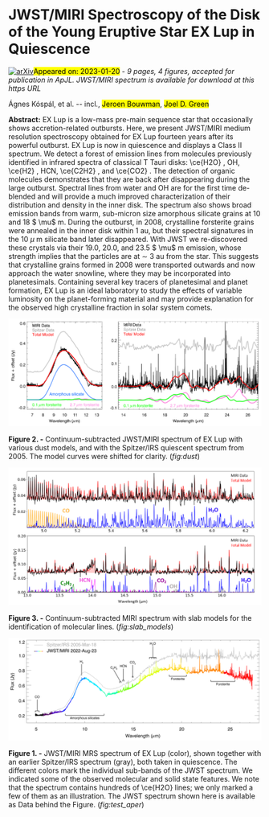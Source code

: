 <div class="macros" style="visibility:hidden;">
$\newcommand{\ensuremath}{}$
$\newcommand{\xspace}{}$
$\newcommand{\object}[1]{\texttt{#1}}$
$\newcommand{\farcs}{{.}''}$
$\newcommand{\farcm}{{.}'}$
$\newcommand{\arcsec}{''}$
$\newcommand{\arcmin}{'}$
$\newcommand{\ion}[2]{#1#2}$
$\newcommand{\textsc}[1]{\textrm{#1}}$
$\newcommand{\hl}[1]{\textrm{#1}}$
$\newcommand{\vdag}{(v)^\dagger}$
$\newcommand$
$\newcommand$
$\newcommand$
$\newcommand$
$\newcommand$
$\newcommand$</div>

<div class="macros" style="visibility:hidden;">
$\newcommand{\ensuremath}{}$
$\newcommand{\xspace}{}$
$\newcommand{\object}[1]{\texttt{#1}}$
$\newcommand{\farcs}{{.}''}$
$\newcommand{\farcm}{{.}'}$
$\newcommand{\arcsec}{''}$
$\newcommand{\arcmin}{'}$
$\newcommand{\ion}[2]{#1#2}$
$\newcommand{\textsc}[1]{\textrm{#1}}$
$\newcommand{\hl}[1]{\textrm{#1}}$
$\newcommand{\vdag}{(v)^\dagger}$
$\newcommand$
$\newcommand$
$\newcommand$
$\newcommand$
$\newcommand$
$\newcommand$</div>



<div id="title">

# JWST/MIRI Spectroscopy of the Disk of the Young Eruptive Star EX Lup in Quiescence

</div>
<div id="comments">

[![arXiv](https://img.shields.io/badge/arXiv-2301.08770-b31b1b.svg)](https://arxiv.org/abs/2301.08770)<mark>Appeared on: 2023-01-20</mark> - _9 pages, 4 figures, accepted for publication in ApJL. JWST/MIRI spectrum is available for download at this https URL_

</div>
<div id="authors">

Ágnes Kóspál, et al. -- incl., <mark>Jeroen Bouwman</mark>, <mark>Joel D. Green</mark>

</div>
<div id="abstract">

**Abstract:** EX Lup is a low-mass pre-main sequence star that occasionally shows accretion-related outbursts. Here, we present JWST/MIRI medium resolution spectroscopy obtained for EX Lup fourteen years after its powerful outburst. EX Lup is now in quiescence and displays a Class II spectrum. We detect a forest of emission lines from molecules previously identified in infrared spectra of classical T Tauri disks: \ce{H2O} , OH, \ce{H2} , HCN, \ce{C2H2} , and \ce{CO2} . The detection of organic molecules demonstrates that they are back after disappearing during the large outburst. Spectral lines from water and OH are for the first time de-blended and will provide a much improved characterization of their distribution and density in the inner disk. The spectrum also shows broad emission bands from warm, sub-micron size amorphous silicate grains at 10 and 18 $ \mu$ m. During the outburst, in 2008, crystalline forsterite grains were annealed in the inner disk within 1 au, but their spectral signatures in the 10 $\mu$ m silicate band later disappeared. With JWST we re-discovered these crystals via their 19.0, 20.0, and 23.5 $ \mu$ m emission, whose strength implies that the particles are at $\sim$ 3 au from the star. This suggests that crystalline grains formed in 2008 were transported outwards and now approach the water snowline, where they may be incorporated into planetesimals. Containing several key tracers of planetesimal and planet formation, EX Lup is an ideal laboratory to study the effects of variable luminosity on the planet-forming material and may provide explanation for the observed high crystalline fraction in solar system comets.

</div>

<div id="div_fig1">

<img src="tmp_2301.08770/./fig_dust19b.png" alt="Fig2" width="100%"/>

**Figure 2. -** Continuum-subtracted JWST/MIRI spectrum of EX Lup with various dust models, and with the Spitzer/IRS quiescent spectrum from 2005. The model curves were shifted for clarity. (*fig:dust*)

</div>
<div id="div_fig2">

<img src="tmp_2301.08770/./image.png" alt="Fig3" width="100%"/>

**Figure 3. -** Continuum-subtracted MIRI spectrum with slab models for the identification of molecular lines. (*fig:slab_models*)

</div>
<div id="div_fig3">

<img src="tmp_2301.08770/./test_aper_2.png" alt="Fig1" width="100%"/>

**Figure 1. -** JWST/MIRI MRS spectrum of EX Lup (color), shown together with an earlier Spitzer/IRS spectrum (gray), both taken in quiescence. The different colors mark the individual sub-bands of the JWST spectrum. We indicated some of the observed molecular and solid state features. We note that the spectrum contains hundreds of \ce{H2O} lines; we only marked a few of them as an illustration. The JWST spectrum shown here is available as Data behind the Figure. (*fig:test_aper*)

</div>